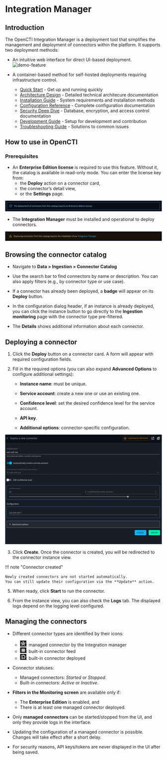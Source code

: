 # Integration Manager

## Introduction

The OpenCTI Integration Manager is a deployment tool that simplifies the management and deployment of connectors within the platform. It supports two deployment methods:

- An intuitive web interface for direct UI-based deployment.
![demo-feature](assets/integration-manager/overview-feature.gif)

- A container-based method for self-hosted deployments requiring infrastructure control.

    - [Quick Start](integration-manager/quick-start.md) - Get up and running quickly
    - [Architecture Design](integration-manager/architecture.md) - Detailed technical architecure documentation
    - [Installation Guide](integration-manager/installation.md) - System requirements and installation methods
    - [Configuration Reference](integration-manager/configuration.md) - Complete configuration documentation
    - [Security Deep Dive](integration-manager/security.md) - Database, encryption, and access control documentation
    - [Development Guide](../development/integration-manager.md) - Setup for development and contribution
    - [Troubleshooting Guide](integration-manager/troubleshooting.md) - Solutions to common issues


## How to use in OpenCTI

### Prerequisites

- An **Enterprise Edition license** is required to use this feature. Without it, the catalog is available in read-only mode. You can enter the license key from:
    - the **Deploy** action on a connector card,
    - the connector’s detail view,
    - or the **Settings** page.

![EE required](assets/integration-manager/ee-required.png)


- The **Integration Manager** must be installed and operational to deploy connectors.

![composer required](assets/integration-manager/composer-required.png)

## Browsing the connector catalog

- Navigate to **Data > Ingestion > Connector Catalog**

- Use the search bar to find connectors by name or description. You can also apply filters (e.g., by connector type or use case).

- If a connector has already been deployed, a **badge** will appear on its **Deploy** button.

- In the configuration dialog header, if an instance is already deployed, you can click the instance button to go directly to the **Ingestion monitoring** page with the connector type pre-filtered.

- The **Details** shows additional information about each connector.


## Deploying a connector

1. Click the **Deploy** button on a connector card. A form will appear with required configuration fields.

2. Fill in the required options (you can also expand **Advanced Options** to configure additional settings):

    - **Instance name**: must be unique.

    - **Service account**: create a new one or use an existing one.

    - **Confidence level**: set the desired confidence level for the service account.

    - **API key**.

    - **Additional options**: connector-specific configuration.

![connector form sample](assets/integration-manager/connector-form-sample.png)

3. Click **Create**. Once the connector is created, you will be redirected to the connector instance view.

!!! note "Connector created"

    Newly created connectors are not started automatically. 
    You can still update their configuration via the **Update** action.
    

5. When ready, click **Start** to run the connector.

6. From the instance view, you can also check the **Logs** tab. The displayed logs depend on the logging level configured.

## Managing the connectors

- Different connector types are identified by their icons:
    - ![managed](assets/integration-manager/managed-connector.png): managed connector by the Integration manager
    - ![managed](assets/integration-manager/built-in-connector.png): built-in connector feed
    - ![managed](assets/integration-manager/docker-connector.png): built-in connector deployed

- Connector statuses:
    - Managed connectors: *Started* or *Stopped*.
    - Built-in connectors: *Active* or *Inactive*.

- **Filters in the Monitoring screen** are available only if:
    - The **Enterprise Edition** is enabled, and
    - There is at least one managed connector deployed.

- Only **managed connectors** can be started/stopped from the UI, and only they provide logs in the interface. 

- Updating the configuration of a managed connector is possible. Changes will take effect after a short delay.

- For security reasons, API keys/tokens are never displayed in the UI after being saved.
